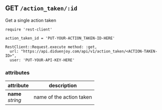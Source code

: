 ## GET `/action_taken/:id`

Get a single action taken

```ruby--Rails
require 'rest-client'

action_taken_id = 'PUT-YOUR-ACTION_TAKEN-ID-HERE'

RestClient::Request.execute method: :get,
  url: "https://api.diduenjoy.com/api/v1/action_taken/<ACTION-TAKEN-ID>",
  user: 'PUT-YOUR-API-KEY-HERE'
```

### attributes

attribute          | description
------------- | -------------
__name__<br>_string_  | name of the action taken
